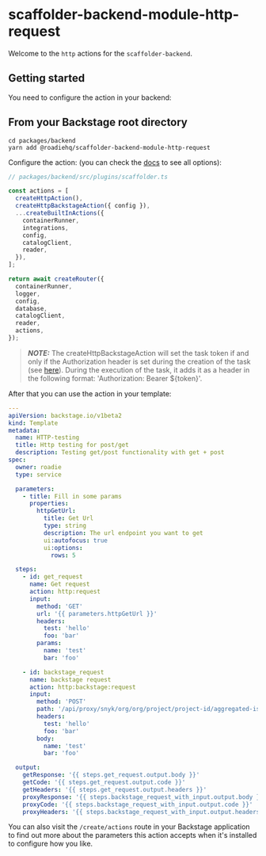 # scaffolder-backend-module-http-request

Welcome to the `http` actions for the `scaffolder-backend`.

## Getting started

You need to configure the action in your backend:

## From your Backstage root directory

```
cd packages/backend
yarn add @roadiehq/scaffolder-backend-module-http-request
```

Configure the action:
(you can check the [docs](https://backstage.io/docs/features/software-templates/writing-custom-actions#registering-custom-actions) to see all options):

```typescript
// packages/backend/src/plugins/scaffolder.ts

const actions = [
  createHttpAction(),
  createHttpBackstageAction({ config }),
  ...createBuiltInActions({
    containerRunner,
    integrations,
    config,
    catalogClient,
    reader,
  }),
];

return await createRouter({
  containerRunner,
  logger,
  config,
  database,
  catalogClient,
  reader,
  actions,
});
```

> **_NOTE:_**  The createHttpBackstageAction will set the task token if and only if the Authorization header is set during the creation of the task (see [here](https://github.com/backstage/backstage/blob/master/plugins/scaffolder-backend/src/service/router.ts#L303)). During the execution of the task, it adds it as a header in the following format: 'Authorization: Bearer ${token}'.

After that you can use the action in your template:

```yaml
---
apiVersion: backstage.io/v1beta2
kind: Template
metadata:
  name: HTTP-testing
  title: Http testing for post/get
  description: Testing get/post functionality with get + post
spec:
  owner: roadie
  type: service

  parameters:
    - title: Fill in some params
      properties:
        httpGetUrl:
          title: Get Url
          type: string
          description: The url endpoint you want to get
          ui:autofocus: true
          ui:options:
            rows: 5

  steps:
    - id: get_request
      name: Get request
      action: http:request
      input:
        method: 'GET'
        url: '{{ parameters.httpGetUrl }}'
        headers:
          test: 'hello'
          foo: 'bar'
        params:
          name: 'test'
          bar: 'foo'

    - id: backstage_request
      name: backstage request
      action: http:backstage:request
      input:
        method: 'POST'
        path: '/api/proxy/snyk/org/org/project/project-id/aggregated-issues'
        headers:
          test: 'hello'
          foo: 'bar'
        body:
          name: 'test'
          bar: 'foo'

  output:
    getResponse: '{{ steps.get_request.output.body }}'
    getCode: '{{ steps.get_request.output.code }}'
    getHeaders: '{{ steps.get_request.output.headers }}'
    proxyResponse: '{{ steps.backstage_request_with_input.output.body }}'
    proxyCode: '{{ steps.backstage_request_with_input.output.code }}'
    proxyHeaders: '{{ steps.backstage_request_with_input.output.headers }}'
```

You can also visit the `/create/actions` route in your Backstage application to find out more about the parameters this action accepts when it's installed to configure how you like.
